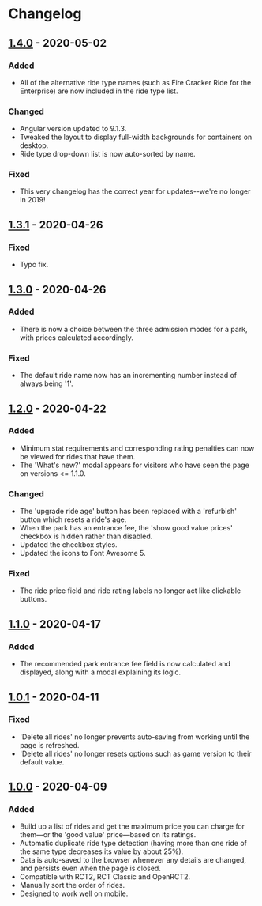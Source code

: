 # Changelog

## [1.4.0](https://github.com/invalio19/rct2-fleecer/compare/v1.3.1...v1.4.0) - 2020-05-02

### Added

- All of the alternative ride type names (such as Fire Cracker Ride for the Enterprise) are now included in the ride type list.

### Changed

- Angular version updated to 9.1.3.
- Tweaked the layout to display full-width backgrounds for containers on desktop.
- Ride type drop-down list is now auto-sorted by name.

### Fixed

- This very changelog has the correct year for updates--we're no longer in 2019!

## [1.3.1](https://github.com/invalio19/rct2-fleecer/compare/v1.3.0...v1.3.1) - 2020-04-26

### Fixed

- Typo fix.

## [1.3.0](https://github.com/invalio19/rct2-fleecer/compare/v1.2.0...v1.3.0) - 2020-04-26

### Added

- There is now a choice between the three admission modes for a park, with prices calculated accordingly.

### Fixed

- The default ride name now has an incrementing number instead of always being '1'.

## [1.2.0](https://github.com/invalio19/rct2-fleecer/compare/v1.1.0...v1.2.0) - 2020-04-22

### Added

- Minimum stat requirements and corresponding rating penalties can now be viewed for rides that have them.
- The 'What's new?' modal appears for visitors who have seen the page on versions <= 1.1.0.

### Changed

- The 'upgrade ride age' button has been replaced with a 'refurbish' button which resets a ride's age.
- When the park has an entrance fee, the 'show good value prices' checkbox is hidden rather than disabled.
- Updated the checkbox styles.
- Updated the icons to Font Awesome 5.

### Fixed

- The ride price field and ride rating labels no longer act like clickable buttons.

## [1.1.0](https://github.com/invalio19/rct2-fleecer/compare/v1.0.1...v1.1.0) - 2020-04-17

### Added

- The recommended park entrance fee field is now calculated and displayed, along with a modal explaining its logic.

## [1.0.1](https://github.com/invalio19/rct2-fleecer/compare/v1.0.0...v1.0.1) - 2020-04-11

### Fixed

- 'Delete all rides' no longer prevents auto-saving from working until the page is refreshed.
- 'Delete all rides' no longer resets options such as game version to their default value.

## [1.0.0](https://github.com/invalio19/rct2-fleecer/releases/tag/v1.0.0) - 2020-04-09

### Added

- Build up a list of rides and get the maximum price you can charge for them—or the 'good value' price—based on its ratings.
- Automatic duplicate ride type detection (having more than one ride of the same type decreases its value by about 25%).
- Data is auto-saved to the browser whenever any details are changed, and persists even when the page is closed.
- Compatible with RCT2, RCT Classic and OpenRCT2.
- Manually sort the order of rides.
- Designed to work well on mobile.